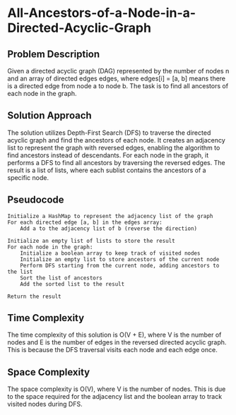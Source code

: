# All-Ancestors-of-a-Node-in-a-Directed-Acyclic-Graph

## Problem Description

Given a directed acyclic graph (DAG) represented by the number of nodes n and an array of directed edges edges, where edges[i] = [a, b] means there is a directed edge from node a to node b. The task is to find all ancestors of each node in the graph.

## Solution Approach

The solution utilizes Depth-First Search (DFS) to traverse the directed acyclic graph and find the ancestors of each node. 
It creates an adjacency list to represent the graph with reversed edges, enabling the algorithm to find ancestors instead of descendants.
For each node in the graph, it performs a DFS to find all ancestors by traversing the reversed edges. 
The result is a list of lists, where each sublist contains the ancestors of a specific node.

## Pseudocode
```
Initialize a HashMap to represent the adjacency list of the graph
For each directed edge [a, b] in the edges array:
    Add a to the adjacency list of b (reverse the direction)

Initialize an empty list of lists to store the result
For each node in the graph:
    Initialize a boolean array to keep track of visited nodes
    Initialize an empty list to store ancestors of the current node
    Perform DFS starting from the current node, adding ancestors to the list
    Sort the list of ancestors
    Add the sorted list to the result

Return the result
```
## Time Complexity

The time complexity of this solution is O(V + E), where V is the number of nodes and E is the number of edges in the reversed directed acyclic graph. This is because the DFS traversal visits each node and each edge once.

## Space Complexity

The space complexity is O(V), where V is the number of nodes. This is due to the space required for the adjacency list and the boolean array to track visited nodes during DFS.
